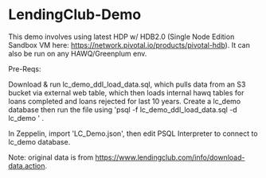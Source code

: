 # LendingClub-Demo
This demo involves using latest HDP w/ HDB2.0 (Single Node Edition Sandbox VM here: https://network.pivotal.io/products/pivotal-hdb).
It can also be run on any HAWQ/Greenplum env. 

Pre-Reqs:

Download & run lc_demo_ddl_load_data.sql, which pulls data from an S3 bucket via external web table, which then loads internal hawq tables for loans completed and loans rejected for last 10 years. Create a lc_demo database then run the file using 'psql -f lc_demo_ddl_load_data.sql -d lc_demo ' . 
  
In Zeppelin, import 'LC_Demo.json', then edit PSQL Interpreter to connect to lc_demo database. 


Note: original data is from https://www.lendingclub.com/info/download-data.action. 


